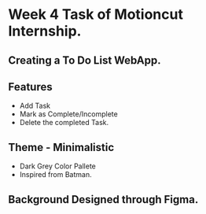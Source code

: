 # Week 4 Task of Motioncut Internship.

## Creating a To Do List WebApp.

## Features
- Add Task
- Mark as Complete/Incomplete
- Delete the completed Task.

## Theme - Minimalistic
- Dark Grey Color Pallete
- Inspired from Batman.

## Background Designed through Figma.


